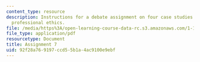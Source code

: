 ```yaml
---
content_type: resource
description: Instructions for a debate assignment on four case studies relating to
  professional ethics.
file: /media/https%3A/open-learning-course-data-rc.s3.amazonaws.com/1-133-masters-of-engineering-concepts-of-engineering-practice-fall-2007/92f28a769197ccd55b1a4ac9100e9ebf_assign_7.pdf
file_type: application/pdf
resourcetype: Document
title: Assignment 7
uid: 92f28a76-9197-ccd5-5b1a-4ac9100e9ebf
---
```

